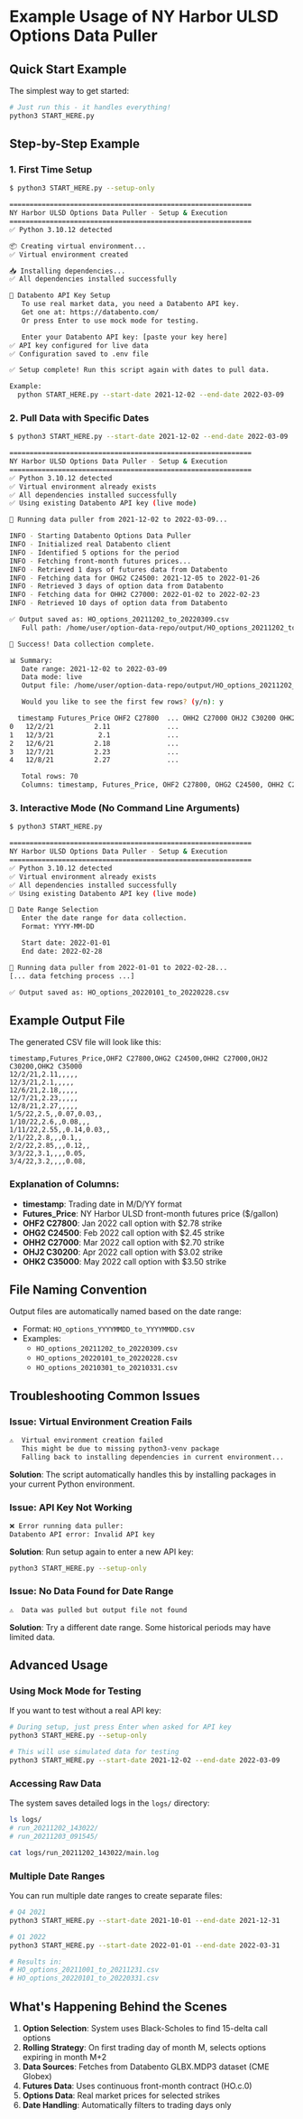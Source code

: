 # Example Usage of NY Harbor ULSD Options Data Puller

## Quick Start Example

The simplest way to get started:

```bash
# Just run this - it handles everything!
python3 START_HERE.py
```

## Step-by-Step Example

### 1. First Time Setup
```bash
$ python3 START_HERE.py --setup-only

============================================================
NY Harbor ULSD Options Data Puller - Setup & Execution
============================================================
✅ Python 3.10.12 detected

📦 Creating virtual environment...
✅ Virtual environment created

📥 Installing dependencies...
✅ All dependencies installed successfully

🔑 Databento API Key Setup
   To use real market data, you need a Databento API key.
   Get one at: https://databento.com/
   Or press Enter to use mock mode for testing.

   Enter your Databento API key: [paste your key here]
✅ API key configured for live data
✅ Configuration saved to .env file

✅ Setup complete! Run this script again with dates to pull data.

Example:
  python START_HERE.py --start-date 2021-12-02 --end-date 2022-03-09
```

### 2. Pull Data with Specific Dates
```bash
$ python3 START_HERE.py --start-date 2021-12-02 --end-date 2022-03-09

============================================================
NY Harbor ULSD Options Data Puller - Setup & Execution
============================================================
✅ Python 3.10.12 detected
✅ Virtual environment already exists
✅ All dependencies installed successfully
✅ Using existing Databento API key (live mode)

🚀 Running data puller from 2021-12-02 to 2022-03-09...

INFO - Starting Databento Options Data Puller
INFO - Initialized real Databento client
INFO - Identified 5 options for the period
INFO - Fetching front-month futures prices...
INFO - Retrieved 1 days of futures data from Databento
INFO - Fetching data for OHG2 C24500: 2021-12-05 to 2022-01-26
INFO - Retrieved 3 days of option data from Databento
INFO - Fetching data for OHH2 C27000: 2022-01-02 to 2022-02-23  
INFO - Retrieved 10 days of option data from Databento

✅ Output saved as: HO_options_20211202_to_20220309.csv
   Full path: /home/user/option-data-repo/output/HO_options_20211202_to_20220309.csv

🎉 Success! Data collection complete.

📊 Summary:
   Date range: 2021-12-02 to 2022-03-09
   Data mode: live
   Output file: /home/user/option-data-repo/output/HO_options_20211202_to_20220309.csv

   Would you like to see the first few rows? (y/n): y

  timestamp Futures_Price OHF2 C27800  ... OHH2 C27000 OHJ2 C30200 OHK2 C35000
0   12/2/21          2.11              ...                                    
1   12/3/21           2.1              ...                                    
2   12/6/21          2.18              ...                                    
3   12/7/21          2.23              ...                                    
4   12/8/21          2.27              ...                                    

   Total rows: 70
   Columns: timestamp, Futures_Price, OHF2 C27800, OHG2 C24500, OHH2 C27000, OHJ2 C30200, OHK2 C35000
```

### 3. Interactive Mode (No Command Line Arguments)
```bash
$ python3 START_HERE.py

============================================================
NY Harbor ULSD Options Data Puller - Setup & Execution
============================================================
✅ Python 3.10.12 detected
✅ Virtual environment already exists
✅ All dependencies installed successfully
✅ Using existing Databento API key (live mode)

📅 Date Range Selection
   Enter the date range for data collection.
   Format: YYYY-MM-DD

   Start date: 2022-01-01
   End date: 2022-02-28

🚀 Running data puller from 2022-01-01 to 2022-02-28...
[... data fetching process ...]

✅ Output saved as: HO_options_20220101_to_20220228.csv
```

## Example Output File

The generated CSV file will look like this:

```csv
timestamp,Futures_Price,OHF2 C27800,OHG2 C24500,OHH2 C27000,OHJ2 C30200,OHK2 C35000
12/2/21,2.11,,,,,
12/3/21,2.1,,,,,
12/6/21,2.18,,,,,
12/7/21,2.23,,,,,
12/8/21,2.27,,,,,
1/5/22,2.5,,0.07,0.03,,
1/10/22,2.6,,0.08,,,
1/11/22,2.55,,0.14,0.03,,
2/1/22,2.8,,,0.1,,
2/2/22,2.85,,,0.12,,
3/3/22,3.1,,,,0.05,
3/4/22,3.2,,,,0.08,
```

### Explanation of Columns:
- **timestamp**: Trading date in M/D/YY format
- **Futures_Price**: NY Harbor ULSD front-month futures price ($/gallon)
- **OHF2 C27800**: Jan 2022 call option with $2.78 strike
- **OHG2 C24500**: Feb 2022 call option with $2.45 strike  
- **OHH2 C27000**: Mar 2022 call option with $2.70 strike
- **OHJ2 C30200**: Apr 2022 call option with $3.02 strike
- **OHK2 C35000**: May 2022 call option with $3.50 strike

## File Naming Convention

Output files are automatically named based on the date range:
- Format: `HO_options_YYYYMMDD_to_YYYYMMDD.csv`
- Examples:
  - `HO_options_20211202_to_20220309.csv`
  - `HO_options_20220101_to_20220228.csv`
  - `HO_options_20210301_to_20210331.csv`

## Troubleshooting Common Issues

### Issue: Virtual Environment Creation Fails
```bash
⚠️  Virtual environment creation failed
   This might be due to missing python3-venv package
   Falling back to installing dependencies in current environment...
```
**Solution**: The script automatically handles this by installing packages in your current Python environment.

### Issue: API Key Not Working
```bash
❌ Error running data puller:
Databento API error: Invalid API key
```
**Solution**: Run setup again to enter a new API key:
```bash
python3 START_HERE.py --setup-only
```

### Issue: No Data Found for Date Range
```bash
⚠️  Data was pulled but output file not found
```
**Solution**: Try a different date range. Some historical periods may have limited data.

## Advanced Usage

### Using Mock Mode for Testing
If you want to test without a real API key:
```bash
# During setup, just press Enter when asked for API key
python3 START_HERE.py --setup-only

# This will use simulated data for testing
python3 START_HERE.py --start-date 2021-12-02 --end-date 2022-03-09
```

### Accessing Raw Data
The system saves detailed logs in the `logs/` directory:
```bash
ls logs/
# run_20211202_143022/
# run_20211203_091545/

cat logs/run_20211202_143022/main.log
```

### Multiple Date Ranges
You can run multiple date ranges to create separate files:
```bash
# Q4 2021
python3 START_HERE.py --start-date 2021-10-01 --end-date 2021-12-31

# Q1 2022  
python3 START_HERE.py --start-date 2022-01-01 --end-date 2022-03-31

# Results in:
# HO_options_20211001_to_20211231.csv
# HO_options_20220101_to_20220331.csv
```

## What's Happening Behind the Scenes

1. **Option Selection**: System uses Black-Scholes to find 15-delta call options
2. **Rolling Strategy**: On first trading day of month M, selects options expiring in month M+2
3. **Data Sources**: Fetches from Databento GLBX.MDP3 dataset (CME Globex)
4. **Futures Data**: Uses continuous front-month contract (HO.c.0)
5. **Options Data**: Real market prices for selected strikes
6. **Date Handling**: Automatically filters to trading days only